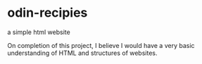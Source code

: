 # odin-recipies
a simple html website 

On completion of this project, I believe I would have a very basic understanding of HTML and structures of websites.
